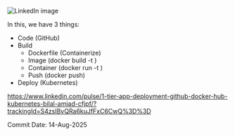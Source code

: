 

![LinkedIn image](https://media.licdn.com/dms/image/v2/D4D12AQH9pG7Hmil7ag/article-cover_image-shrink_720_1280/B4DZa4XZjwHAAI-/0/1746849865552?e=1760572800&v=beta&t=dMooqD9jcd5oGgn41vZCLMSSCfJm84guEUAktY93z6c)


In this, we have 3 things:
- Code (GitHub)
- Build
  - Dockerfile (Containerize)
  - Image (docker build -t )
  - Container (docker run -t )
  - Push (docker push)
- Deploy (Kubernetes)


https://www.linkedin.com/pulse/1-tier-app-deployment-github-docker-hub-kubernetes-bilal-amjad-cfjpf/?trackingId=S4zsIBvQRa6kuJfFxC6CwQ%3D%3D


Commit Date: 14-Aug-2025
